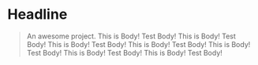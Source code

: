 # Headline

> An awesome project.
This is Body!
Test Body!
This is Body!
Test Body!
This is Body!
Test Body!
This is Body!
Test Body!
This is Body!
Test Body!
This is Body!
Test Body!
This is Body!
Test Body!
